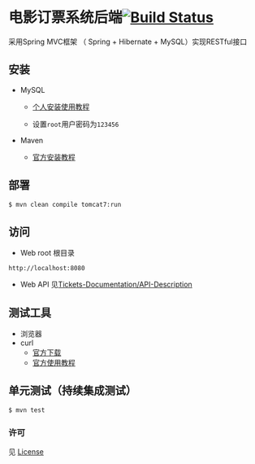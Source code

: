 
# 电影订票系统后端[![Build Status](https://travis-ci.org/OldDriversTeam/Tickets-Server.svg?branch=master)](https://travis-ci.org/OldDriversTeam/Tickets-Server)

采用Spring MVC框架 （ Spring + Hibernate + MySQL）实现RESTful接口


## 安装

- MySQL

	- [个人安装使用教程](http://www.hshhuan.xyz/archives/win10-install-mysql-5-7-zip/)

	- 设置`root`用户密码为`123456`


- Maven

	- [官方安装教程](http://maven.apache.org/install.html)

## 部署

```sh
$ mvn clean compile tomcat7:run
```

## 访问

- Web root 根目录
```
http://localhost:8080
```
- Web API
见[Tickets-Documentation/API-Description](https://github.com/OldDriversTeam/Tickets-Documentation/blob/master/API-description.mdown)

## 测试工具

- 浏览器
- curl
	- [官方下载](http://www.paehl.com/open_source/?CURL_7.53.1)
	- [官方使用教程](https://curl.haxx.se/docs/manual.html)



## 单元测试（持续集成测试）

```sh
$ mvn test
```

### 许可

见 [License](./LICENSE.md)
